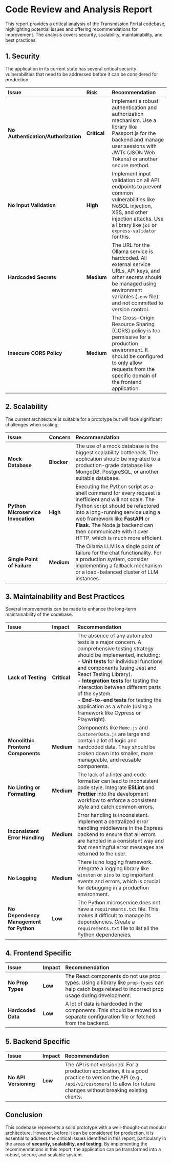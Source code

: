 
# Code Review and Analysis Report

This report provides a critical analysis of the Transmission Portal codebase, highlighting potential issues and offering recommendations for improvement. The analysis covers security, scalability, maintainability, and best practices.

## 1. Security

The application in its current state has several critical security vulnerabilities that need to be addressed before it can be considered for production.

| Issue | Risk | Recommendation |
| :--- | :--- | :--- |
| **No Authentication/Authorization** | **Critical** | Implement a robust authentication and authorization mechanism. Use a library like Passport.js for the backend and manage user sessions with JWTs (JSON Web Tokens) or another secure method. |
| **No Input Validation** | **High** | Implement input validation on all API endpoints to prevent common vulnerabilities like NoSQL injection, XSS, and other injection attacks. Use a library like `joi` or `express-validator` for this. |
| **Hardcoded Secrets** | **Medium** | The URL for the Ollama service is hardcoded. All external service URLs, API keys, and other secrets should be managed using environment variables (`.env` file) and not committed to version control. |
| **Insecure CORS Policy** | **Medium** | The Cross-Origin Resource Sharing (CORS) policy is too permissive for a production environment. It should be configured to only allow requests from the specific domain of the frontend application. |

## 2. Scalability

The current architecture is suitable for a prototype but will face significant challenges when scaling.

| Issue | Concern | Recommendation |
| :--- | :--- | :--- |
| **Mock Database** | **Blocker** | The use of a mock database is the biggest scalability bottleneck. The application should be migrated to a production-grade database like MongoDB, PostgreSQL, or another suitable database. |
| **Python Microservice Invocation** | **High** | Executing the Python script as a shell command for every request is inefficient and will not scale. The Python script should be refactored into a long-running service using a web framework like **FastAPI** or **Flask**. The Node.js backend can then communicate with it over HTTP, which is much more efficient. |
| **Single Point of Failure** | **Medium** | The Ollama LLM is a single point of failure for the chat functionality. For a production system, consider implementing a fallback mechanism or a load-balanced cluster of LLM instances. |

## 3. Maintainability and Best Practices

Several improvements can be made to enhance the long-term maintainability of the codebase.

| Issue | Impact | Recommendation |
| :--- | :--- | :--- |
| **Lack of Testing** | **Critical** | The absence of any automated tests is a major concern. A comprehensive testing strategy should be implemented, including: <br> - **Unit tests** for individual functions and components (using Jest and React Testing Library). <br> - **Integration tests** for testing the interaction between different parts of the system. <br> - **End-to-end tests** for testing the application as a whole (using a framework like Cypress or Playwright). |
| **Monolithic Frontend Components** | **Medium** | Components like `Home.js` and `CustomerData.js` are large and contain a lot of logic and hardcoded data. They should be broken down into smaller, more manageable, and reusable components. |
| **No Linting or Formatting** | **Medium** | The lack of a linter and code formatter can lead to inconsistent code style. Integrate **ESLint** and **Prettier** into the development workflow to enforce a consistent style and catch common errors. |
| **Inconsistent Error Handling** | **Medium** | Error handling is inconsistent. Implement a centralized error handling middleware in the Express backend to ensure that all errors are handled in a consistent way and that meaningful error messages are returned to the user. |
| **No Logging** | **Medium** | There is no logging framework. Integrate a logging library like `winston` or `pino` to log important events and errors, which is crucial for debugging in a production environment. |
| **No Dependency Management for Python** | **Low** | The Python microservice does not have a `requirements.txt` file. This makes it difficult to manage its dependencies. Create a `requirements.txt` file to list all the Python dependencies. |

## 4. Frontend Specific

| Issue | Impact | Recommendation |
| :--- | :--- | :--- |
| **No Prop Types** | **Low** | The React components do not use prop types. Using a library like `prop-types` can help catch bugs related to incorrect prop usage during development. |
| **Hardcoded Data** | **Low** | A lot of data is hardcoded in the components. This should be moved to a separate configuration file or fetched from the backend. |

## 5. Backend Specific

| Issue | Impact | Recommendation |
| :--- | :--- | :--- |
| **No API Versioning** | **Low** | The API is not versioned. For a production application, it is a good practice to version the API (e.g., `/api/v1/customers`) to allow for future changes without breaking existing clients. |

## Conclusion

This codebase represents a solid prototype with a well-thought-out modular architecture. However, before it can be considered for production, it is essential to address the critical issues identified in this report, particularly in the areas of **security, scalability, and testing**. By implementing the recommendations in this report, the application can be transformed into a robust, secure, and scalable system.

